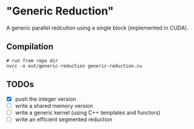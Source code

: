 # "Generic Reduction"
A generic parallel redcution using a single block (implemented in CUDA).

## Compilation

    # run from repo dir
    nvcc -o out/generic-reduction generic-reduction.cu

## TODOs
- [x] push the integer version
- [ ] write a shared memory version
- [ ] write a generic kernel (using C++ templates and functors)
- [ ] write an efficient segmented reduction
